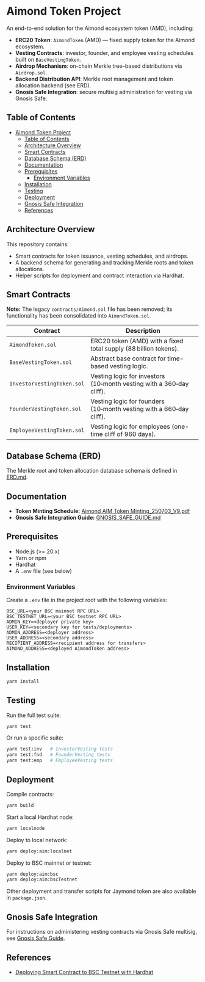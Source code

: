 # Aimond Token Project

An end-to-end solution for the Aimond ecosystem token (AMD), including:

- **ERC20 Token**: `AimondToken` (AMD) — fixed supply token for the Aimond ecosystem.
- **Vesting Contracts**: investor, founder, and employee vesting schedules built on `BaseVestingToken`.
- **Airdrop Mechanism**: on-chain Merkle tree–based distributions via `Airdrop.sol`.
- **Backend Distribution API**: Merkle root management and token allocation backend (see ERD).
- **Gnosis Safe Integration**: secure multisig administration for vesting via Gnosis Safe.

## Table of Contents

- [Aimond Token Project](#aimond-token-project)
  - [Table of Contents](#table-of-contents)
  - [Architecture Overview](#architecture-overview)
  - [Smart Contracts](#smart-contracts)
  - [Database Schema (ERD)](#database-schema-erd)
  - [Documentation](#documentation)
  - [Prerequisites](#prerequisites)
    - [Environment Variables](#environment-variables)
  - [Installation](#installation)
  - [Testing](#testing)
  - [Deployment](#deployment)
  - [Gnosis Safe Integration](#gnosis-safe-integration)
  - [References](#references)

## Architecture Overview

This repository contains:

- Smart contracts for token issuance, vesting schedules, and airdrops.
- A backend schema for generating and tracking Merkle roots and token allocations.
- Helper scripts for deployment and contract interaction via Hardhat.

## Smart Contracts
**Note:** The legacy `contracts/Aimond.sol` file has been removed; its functionality has been consolidated into `AimondToken.sol`.

| Contract                      | Description                                                               |
| ----------------------------- | ------------------------------------------------------------------------- |
| `AimondToken.sol`             | ERC20 token (AMD) with a fixed total supply (88 billion tokens).           |
| `BaseVestingToken.sol`        | Abstract base contract for time-based vesting logic.                      |
| `InvestorVestingToken.sol`    | Vesting logic for investors (10‑month vesting with a 360‑day cliff).       |
| `FounderVestingToken.sol`     | Vesting logic for founders (10‑month vesting with a 660‑day cliff).        |
| `EmployeeVestingToken.sol`    | Vesting logic for employees (one-time cliff of 960 days).                 |


## Database Schema (ERD)

The Merkle root and token allocation database schema is defined in [ERD.md](docs/ERD.md).

## Documentation

- **Token Minting Schedule:** [Aimond AIM Token Minting_250703_V9.pdf](docs/Aimond%20AIM%20Token%20Minting_250703_V9.pdf)
- **Gnosis Safe Integration Guide:** [GNOSIS_SAFE_GUIDE.md](docs/GNOSIS_SAFE_GUIDE.md)

## Prerequisites

- Node.js (>= 20.x)
- Yarn or npm
- Hardhat
- A `.env` file (see below)

### Environment Variables

Create a `.env` file in the project root with the following variables:

```dotenv
BSC_URL=<your BSC mainnet RPC URL>
BSC_TESTNET_URL=<your BSC testnet RPC URL>
ADMIN_KEY=<deployer private key>
USER_KEY=<secondary key for tests/deployments>
ADMIN_ADDRESS=<deployer address>
USER_ADDRESS=<secondary address>
RECIPIENT_ADDRESS=<recipient address for transfers>
AIMOND_ADDRESS=<deployed AimondToken address>
```

## Installation

```bash
yarn install
```

## Testing

Run the full test suite:

```bash
yarn test
```

Or run a specific suite:

```bash
yarn test:inv   # InvestorVesting tests
yarn test:fnd   # FounderVesting tests
yarn test:emp   # EmployeeVesting tests
```

## Deployment

Compile contracts:

```bash
yarn build
```

Start a local Hardhat node:

```bash
yarn localnode
```

Deploy to local network:

```bash
yarn deploy:aim:localnet
```

Deploy to BSC mainnet or testnet:

```bash
yarn deploy:aim:bsc
yarn deploy:aim:bscTestnet
```

Other deployment and transfer scripts for Jaymond token are also available in `package.json`.

## Gnosis Safe Integration

For instructions on administering vesting contracts via Gnosis Safe multisig, see [Gnosis Safe Guide](docs/GNOSIS_SAFE_GUIDE.md).

## References

- [Deploying Smart Contract to BSC Testnet with Hardhat](https://medium.com/@melihgunduz/deploying-smart-contract-to-bsc-testnet-with-hardhat-aa7b046eea1d)
